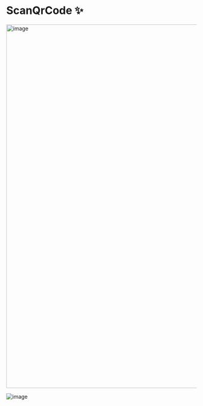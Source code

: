 # ScanQrCode ✨
<img width="960" alt="image" src="https://user-images.githubusercontent.com/95669653/170623603-b56d7a8e-7565-4163-a2d8-ae10e39d66ee.png">


![image](https://user-images.githubusercontent.com/95669653/170623050-e94e7543-49cf-480b-a31e-2c8ed24a5b5e.png)

